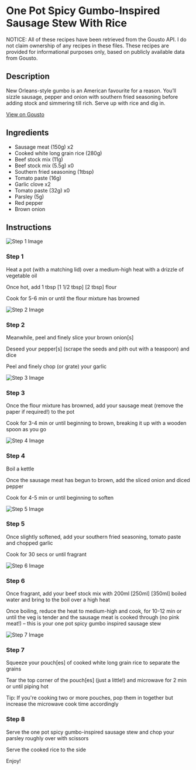 # One Pot Spicy Gumbo-Inspired Sausage Stew With Rice

NOTICE: All of these recipes have been retrieved from the Gousto API. I do not claim ownership of any recipes in these files. These recipes are provided for informational purposes only, based on publicly available data from Gousto.

## Description

New Orleans-style gumbo is an American favourite for a reason. You’ll sizzle sausage, pepper and onion with southern fried seasoning before adding stock and simmering till rich. Serve up with rice and dig in.

[View on Gousto](https://www.gousto.co.uk/recipes/cookbook/one-pot-spicy-gumbo-inspired-sausage-stew-with-rice)

## Ingredients

- Sausage meat (150g) x2
- Cooked white long grain rice (280g)
- Beef stock mix (11g)
- Beef stock mix (5.5g) x0
- Southern fried seasoning (1tbsp)
- Tomato paste (16g)
- Garlic clove x2
- Tomato paste (32g) x0
- Parsley (5g)
- Red pepper
- Brown onion

## Instructions

![Step 1 Image](https://production-media.gousto.co.uk/cms/recipe-step-image/Step-1-1725446898307-x200.jpg)

### Step 1

Heat a pot (with a matching lid) over a medium-high heat with a drizzle of vegetable oil

Once hot, add 1 tbsp <span class="text-purple">[1 1/2 tbsp]<span class="text-danger"> </span>[2 tbsp]</span> flour

Cook for 5-6 min or until the flour mixture has browned

![Step 2 Image](https://production-media.gousto.co.uk/cms/recipe-step-image/Step-2-1725446903810-x200.jpg)

### Step 2

Meanwhile, peel and finely slice your brown onion[s]

Deseed your pepper[s] (scrape the seeds and pith out with a teaspoon) and dice

Peel and finely chop (or grate) your garlic

![Step 3 Image](https://production-media.gousto.co.uk/cms/recipe-step-image/Step-3-1725446908115-x200.jpg)

### Step 3

Once the flour mixture has browned, add your sausage meat (remove the paper if required!) to the pot

Cook for 3-4 min or until beginning to brown, breaking it up with a wooden spoon as you go

![Step 4 Image](https://production-media.gousto.co.uk/cms/recipe-step-image/Step-4-1725446917282-x200.jpg)

### Step 4

Boil a kettle

Once the sausage meat has begun to brown, add the sliced onion and diced pepper

Cook for 4-5 min or until beginning to soften

![Step 5 Image](https://production-media.gousto.co.uk/cms/recipe-step-image/Step-5-1725446923294-x200.jpg)

### Step 5

Once slightly softened, add your southern fried seasoning, tomato paste and chopped garlic

Cook for 30 secs or until fragrant

![Step 6 Image](https://production-media.gousto.co.uk/cms/recipe-step-image/Step-6-1725446930424-x200.jpg)

### Step 6

Once fragrant, add your beef stock mix with 200ml<span class="text-purple"> [250ml]</span> <span class="text-danger">[350ml]</span> boiled water and bring to the boil over a high heat

Once boiling, reduce the heat to medium-high and cook, for 10-12 min or until the veg is tender and the sausage meat is cooked through (no pink meat!) – this is your one pot spicy gumbo inspired sausage stew

![Step 7 Image](https://production-media.gousto.co.uk/cms/recipe-step-image/Step-7-1725446943622-x200.jpg)

### Step 7

Squeeze your pouch[es] of cooked white long grain rice to separate the grains

Tear the top corner of the pouch[es] (just a little!) and microwave for 2 min or until piping hot

Tip: If you're cooking two or more pouches, pop them in together but increase the microwave cook time accordingly

### Step 8

Serve the one pot spicy gumbo-inspired sausage stew and chop your parsley roughly over with scissors

Serve the cooked rice to the side

Enjoy!

